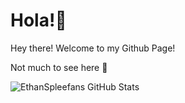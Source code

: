 # Hola!👋

Hey there! Welcome to my Github Page!

Not much to see here 👀


![EthanSpleefans GitHub Stats](https://github-stats-eight-amber.vercel.app/api?username=ethanspleefan)
